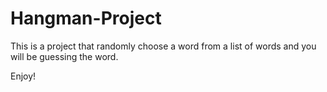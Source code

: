 # Hangman-Project

This is a project that randomly choose a word from a list of words and you will be guessing the word.

Enjoy!
